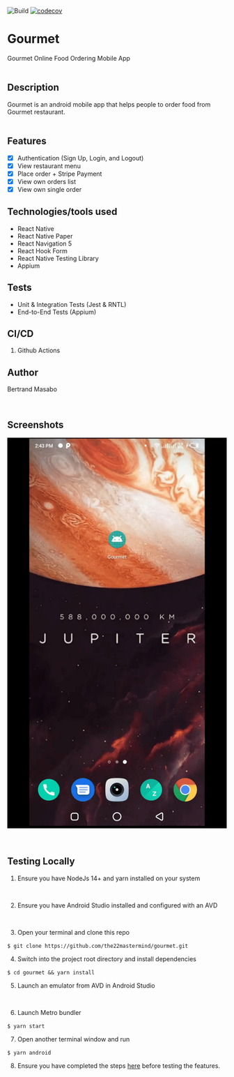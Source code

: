![Build](https://github.com/the22mastermind/gourmet/workflows/Continuous%20Integration/badge.svg) [![codecov](https://codecov.io/gh/the22mastermind/gourmet/branch/main/graph/badge.svg)](https://codecov.io/gh/the22mastermind/gourmet)

# Gourmet
Gourmet Online Food Ordering Mobile App
<br/><br/>

## Description

Gourmet is an android mobile app that helps people to order food from Gourmet restaurant.<br/><br/>

## Features

- [x] Authentication (Sign Up, Login, and Logout)
- [x] View restaurant menu
- [x] Place order + Stripe Payment
- [x] View own orders list
- [x] View own single order

## Technologies/tools used

- React Native
- React Native Paper
- React Navigation 5
- React Hook Form
- React Native Testing Library
- Appium

## Tests

- Unit & Integration Tests (Jest & RNTL)
- End-to-End Tests (Appium)

## CI/CD

1. Github Actions

## Author

Bertrand Masabo

<br/>

## Screenshots

![](gourmet.gif)

<br/>

## Testing Locally

1. Ensure you have NodeJs 14+ and yarn installed on your system
<br/>

2. Ensure you have Android Studio installed and configured with an AVD
<br/>

3. Open your terminal and clone this repo
```
$ git clone https://github.com/the22mastermind/gourmet.git
```
4. Switch into the project root directory and install dependencies
```
$ cd gourmet && yarn install
```
5. Launch an emulator from AVD in Android Studio
<br/>

6. Launch Metro bundler
```
$ yarn start
```
7. Open another terminal window and run
```
$ yarn android
```
8. Ensure you have completed the steps [here](https://github.com/the22mastermind/gourmet-api/blob/main/README.md#testing-locally) before testing the features.
